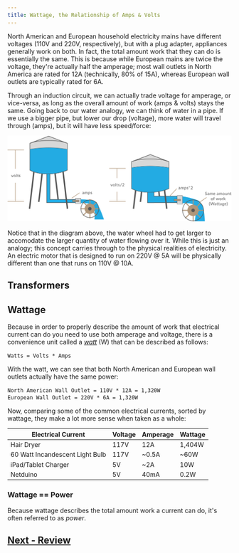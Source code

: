 ```yaml
---
title: Wattage, the Relationship of Amps & Volts
---
```


North American and European household electricity mains have different voltages (110V and 220V, respectively), but with a plug adapter, appliances generally work on both. In fact, the total amount work that they can do is essentially the same. This is because while European mains are twice the voltage, they're actually half the amperage; most wall outlets in North America are rated for 12A (technically, 80% of 15A), whereas European wall outlets are typically rated for 6A.

Through an induction circuit, we can actually trade voltage for amperage, or vice-versa, as long as the overall amount of work (amps & volts) stays the same. Going back to our water analogy, we can think of water in a pipe. If we use a bigger pipe, but lower our drop (voltage), more water will travel through (amps), but it will have less speed/force:

![](../Water_Tower_Trading_volts_for_amps.svg)

Notice that in the diagram above, the water wheel had to get larger to accomodate the larger quantity of water flowing over it. While this is just an analogy; this concept carries through to the physical realities of electricity. An electric motor that is designed to run on 220V @ 5A will be physically different than one that runs on 110V @ 10A. 

## Transformers



## Wattage

Because in order to properly describe the amount of work that electrical current can do you need to use both amperage and voltage, there is a convenience unit called a _[watt](https://en.wikipedia.org/wiki/Watt)_ (W) that can be described as follows:

```
Watts = Volts * Amps
```

With the watt, we can see that both North American and European wall outlets actually have the same power:

```
North American Wall Outlet = 110V * 12A = 1,320W
European Wall Outlet = 220V * 6A = 1,320W
```

Now, comparing some of the common electrical currents, sorted by wattage, they make a lot more sense when taken as a whole:

| Electrical Current              | Voltage | Amperage | Wattage |
|---------------------------------|---------|----------|---------|
| Hair Dryer                      | 117V    | 12A      | 1,404W  |
| 60 Watt Incandescent Light Bulb | 117V    | ~0.5A    | ~60W    |
| iPad/Tablet Charger             | 5V      | ~2A      | 10W     |
| Netduino                        | 5V      | 40mA     | 0.2W    |

### Wattage == Power

Because wattage describes the total amount work a current can do, it's often referred to as _power_.

## [Next - Review](../Review)

<br/>
